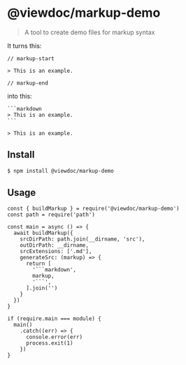 # @viewdoc/markup-demo
> A tool to create demo files for markup syntax

It turns this:

```
// markup-start

> This is an example.

// markup-end
```

into this:

````
```markdown
> This is an example.
```

> This is an example.
````

## Install

```bash
$ npm install @viewdoc/markup-demo
```

## Usage

```
const { buildMarkup } = require('@viewdoc/markup-demo')
const path = require('path')

const main = async () => {
  await buildMarkup({
    srcDirPath: path.join(__dirname, 'src'),
    outDirPath: __dirname,
    srcExtensions: ['.md'],
    generateSrc: (markup) => {
      return [
        '```markdown',
        markup,
        '```',
      ].join('')
    }
  })
}

if (require.main === module) {
  main()
    .catch((err) => {
      console.error(err)
      process.exit(1)
    })
}
```
